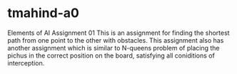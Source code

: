 # tmahind-a0
Elements of AI Assignment 01
This is an assignment for finding the shortest path from one point to the other with obstacles.
This assignment also has another assignment which is similar to N-queens problem of placing the pichus in the correct position on the board, satisfying all coniditions of interception.



